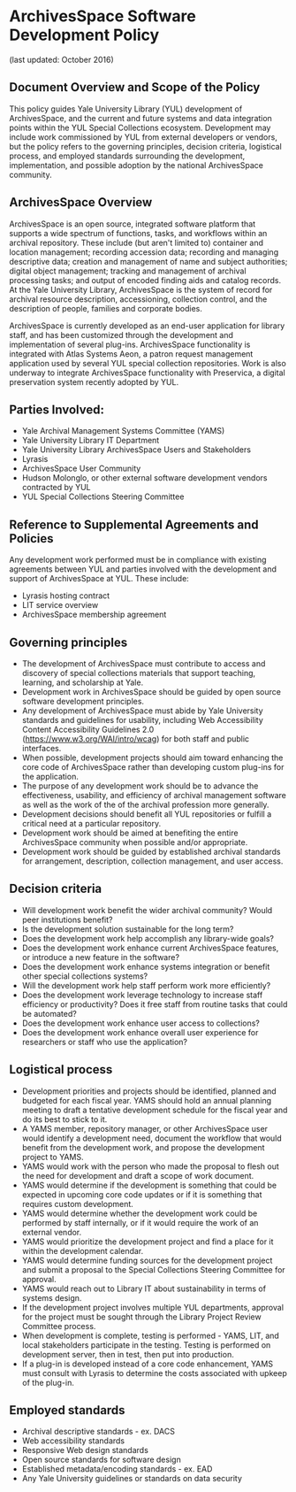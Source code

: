 # ArchivesSpace Software Development Policy

(last updated: October 2016)

## Document Overview and Scope of the Policy

This policy guides Yale University Library (YUL) development of ArchivesSpace, and the current and future systems and data integration points within the YUL Special Collections ecosystem. Development may include work commissioned by YUL from external developers or vendors, but the policy refers to the governing principles, decision criteria, logistical process, and employed standards surrounding the development, implementation, and possible adoption by the national ArchivesSpace community. 

## ArchivesSpace Overview

ArchivesSpace is an open source, integrated software platform that supports a wide spectrum of functions, tasks, and workflows within an archival repository. These include (but aren't limited to) container and location management; recording accession data; recording and managing descriptive data; creation and management of name and subject authorities; digital object management; tracking and management of archival processing tasks; and output of encoded finding aids and catalog records. At the Yale University Library, ArchivesSpace is the system of record for archival resource description, accessioning, collection control, and the description of people, families and corporate bodies. 

ArchivesSpace is currently developed as an end-user application for library staff, and has been customized through the development and implementation of several plug-ins. ArchivesSpace functionality is integrated with Atlas Systems Aeon, a patron request management application used by several YUL special collection repositories. Work is also underway to integrate ArchivesSpace functionality with Preservica, a digital preservation system recently adopted by YUL.
 
## Parties Involved: 

* Yale Archival Management Systems Committee (YAMS) 
* Yale University Library IT Department 
* Yale University Library ArchivesSpace Users and Stakeholders
* Lyrasis 
* ArchivesSpace User Community 
* Hudson Molonglo, or other external software development vendors contracted by YUL
* YUL Special Collections Steering Committee

## Reference to Supplemental Agreements and Policies

Any development work performed must be in compliance with existing agreements between YUL and parties involved with the development and support of ArchivesSpace at YUL. These include:

* Lyrasis hosting contract
* LIT service overview
* ArchivesSpace membership agreement

## Governing principles

* The development of ArchivesSpace must contribute to access and discovery of special collections materials that support teaching, learning, and scholarship at Yale.
* Development work in ArchivesSpace should be guided by open source software development principles.
* Any development of ArchivesSpace must abide by Yale University standards and guidelines for usability, including Web Accessibility Content Accessibility Guidelines 2.0 (https://www.w3.org/WAI/intro/wcag) for both staff and public interfaces.
* When possible, development projects should aim toward enhancing the core code of ArchivesSpace rather than developing custom plug-ins for the application.
* The purpose of any development work should be to advance the effectiveness, usability, and efficiency of archival management software as well as the work of the of the archival profession more generally.
* Development decisions should benefit all YUL repositories or fulfill a critical need at a particular repository. 
* Development work should be aimed at benefiting the entire ArchivesSpace community when possible and/or appropriate.
* Development work should be guided by established archival standards for arrangement, description, collection management, and user access. 

## Decision criteria

* Will development work benefit the wider archival community? Would peer institutions benefit?
* Is the development solution sustainable for the long term? 
* Does the development work help accomplish any library-wide goals?
* Does the development work enhance current ArchivesSpace features, or introduce a new feature in the software?
* Does the development work enhance systems integration or benefit other special collections systems?
* Will the development work help staff perform work more efficiently?
* Does the development work leverage technology to increase staff efficiency or productivity? Does it free staff from routine tasks that could be automated?
* Does the development work enhance user access to collections?
* Does the development work enhance overall user experience for researchers or staff who use the application?
 
## Logistical process

* Development priorities and projects should be identified, planned and budgeted for each fiscal year. YAMS should hold an annual planning meeting to draft a tentative development schedule for the fiscal year and do its best to stick to it.
* A YAMS member, repository manager, or other ArchivesSpace user would identify a development need, document the workflow that would benefit from the development work, and propose the development project to YAMS.
* YAMS would work with the person who made the proposal to flesh out the need for development and draft a scope of work document.
* YAMS would determine if the development is something that could be expected in upcoming core code updates or if it is something that requires custom development.
* YAMS would determine whether the development work could be performed by staff internally, or if it would require the work of an external vendor.
* YAMS would prioritize the development project and find a place for it within the development calendar.
* YAMS would determine funding sources for the development project and submit a proposal to the Special Collections Steering Committee for approval.
* YAMS would reach out to Library IT about sustainability in terms of systems design.
* If the development project involves multiple YUL departments, approval for the project must be sought through the Library Project Review Committee process.
* When development is complete, testing is performed - YAMS, LIT, and local stakeholders participate in the testing. Testing is performed on development server, then in test, then put into production.
* If a plug-in is developed instead of a core code enhancement, YAMS must consult with Lyrasis to determine the costs associated with upkeep of the plug-in.
 
## Employed standards

* Archival descriptive standards - ex. DACS
* Web accessibility standards
* Responsive Web design standards
* Open source standards for software design
* Established metadata/encoding standards - ex. EAD
* Any Yale University guidelines or standards on data security
